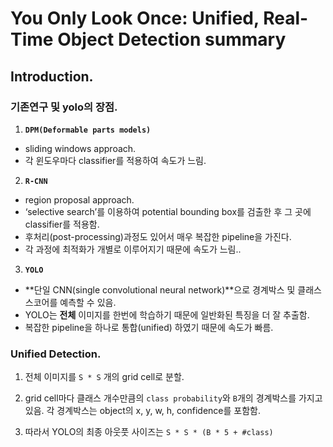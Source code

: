 # You Only Look Once: Unified, Real-Time Object Detection **summary**

## Introduction.

### 기존연구 및 yolo의 장점.
1. **`DPM(Deformable parts models)`**
- sliding windows approach. 
- 각 윈도우마다 classifier를 적용하여 속도가 느림.

2. **`R-CNN`** 
- region proposal approach. 
- ‘selective search’를 이용하여 potential bounding box를 검출한 후 그 곳에 classifier를 적용함. 
- 후처리(post-processing)과정도 있어서 매우 복잡한 pipeline을 가진다. 
- 각 과정에 최적화가 개별로 이루어지기 때문에 속도가 느림..

3. **`YOLO`**
- **단일 CNN(single convolutional neural network)**으로 경계박스 및 클래스 스코어를 예측할 수 있음. 
- YOLO는 **전체** 이미지를 한번에 학습하기 때문에 일반화된 특징을 더 잘 추출함.
- 복잡한 pipeline을 하나로 통합(unified) 하였기 때문에 속도가 빠름.

### Unified Detection.
1. 전체 이미지를 `S * S` 개의 grid cell로 분할.

2. grid cell마다 클래스 개수만큼의 `class probability`와 `B`개의 경계박스를 가지고 있음. 각 경계박스는 object의 x, y, w, h, confidence를 포함함. 


3. 따라서 YOLO의 최종 아웃풋 사이즈는 `S * S * (B * 5 + #class)`
